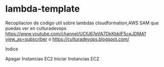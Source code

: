 # lambda-template
Recopilacion de codigo util sobre lambdas cloudformation,AWS SAM que puedas ver en culturadevops
https://www.youtube.com/channel/UCfJ67eVA7DkKbbIF5ceJDMA?view_as=subscriber  o https://culturadevops.blogspot.com/




Indice

Apagar Instancias EC2
Iniciar Instancias EC2